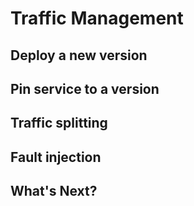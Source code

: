# Traffic Management

## Deploy a new version

## Pin service to a version

## Traffic splitting

## Fault injection

## What's Next?

[](06-.md)